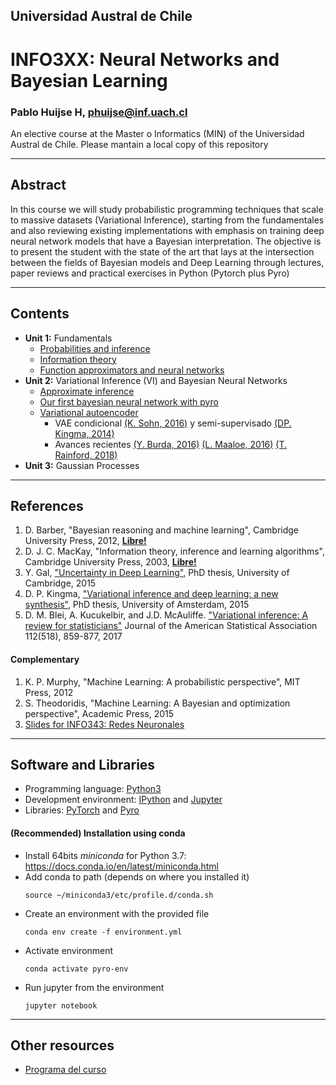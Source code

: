 ## Universidad Austral de Chile

# INFO3XX: Neural Networks and Bayesian Learning

### Pablo Huijse H, phuijse@inf.uach.cl

An elective course at the Master o Informatics (MIN) of the Universidad Austral de Chile. Please mantain a local copy of this repository

***
## Abstract

In this course we will study probabilistic programming techniques that scale to massive datasets (Variational Inference), starting from the fundamentales and also reviewing existing implementations with emphasis on training deep neural network models that have a Bayesian interpretation. The objective is to present the student with the state of the art that lays at the intersection between the fields of Bayesian models and Deep Learning through lectures, paper reviews and practical exercises in Python (Pytorch plus Pyro)


***
## Contents

- **Unit 1:** Fundamentals
    - [Probabilities and inference](0_probabilities_inference.ipynb)
    - [Information theory](2_function_approximators_neural_networks.ipynb)
    - [Function approximators and neural networks](2_function_approximators_neural_networks.ipynb)
- **Unit 2:** Variational Inference (VI) and Bayesian Neural Networks
    - [Approximate inference](3_approximate_inference.ipynb)
    - [Our first bayesian neural network with pyro](4_first_bayesian_nn_with_pyro.ipynb)
    - [Variational autoencoder](5_variational_autoencoder.ipynb) 
        - VAE condicional [(K. Sohn, 2016)](https://papers.nips.cc/paper/5775-learning-structured-output-representation-using-deep-conditional-generative-models) y semi-supervisado [(DP. Kingma, 2014)](https://arxiv.org/abs/1406.5298)
        - Avances recientes [(Y. Burda, 2016)](https://arxiv.org/abs/1509.00519) [(L. Maaloe, 2016)](https://arxiv.org/abs/1602.05473) [(T. Rainford, 2018)](https://arxiv.org/abs/1802.04537)
- **Unit 3:** Gaussian Processes

***
## References 

1. D. Barber, "Bayesian reasoning and machine learning", Cambridge University Press, 2012, [**Libre!**](http://www.cs.ucl.ac.uk/staff/d.barber/brml/)
1. D. J. C. MacKay, "Information theory, inference and learning algorithms", Cambridge University Press, 2003, [**Libre!**](http://www.inference.org.uk/itprnn/book.html)
1. Y. Gal, ["Uncertainty in Deep Learning"](http://www.cs.ox.ac.uk/people/yarin.gal/website/), PhD thesis, University of Cambridge, 2015
1. D. P. Kingma, ["Variational inference and deep learning: a new synthesis"](http://dpkingma.com/), PhD thesis, University of Amsterdam, 2015
1. D. M. Blei, A. Kucukelbir, and J.D. McAuliffe. ["Variational inference: A review for statisticians"](https://arxiv.org/pdf/1601.00670.pdf) Journal of the American Statistical Association 112(518), 859-877, 2017

#### Complementary

1. K. P. Murphy, "Machine Learning: A probabilistic perspective", MIT Press, 2012
1. S. Theodoridis, "Machine Learning: A Bayesian and optimization perspective", Academic Press, 2015
1. [Slides for INFO343: Redes Neuronales](https://docs.google.com/presentation/d/1IJ2n8X4w8pvzNLmpJB-ms6-GDHWthfsJTFuyUqHfXg8/edit?usp=sharing)

***

## Software and Libraries

- Programming language: [Python3](https://docs.python.org/3/)
- Development environment: [IPython](https://ipython.org) and [Jupyter](https://jupyter.org/)
- Libraries: [PyTorch](https://pytorch.org/) and [Pyro](http://pyro.ai/)

#### (Recommended) Installation using conda


- Install 64bits *miniconda* for Python 3.7: https://docs.conda.io/en/latest/miniconda.html
- Add conda to path (depends on where you installed it) 
    ```
    source ~/miniconda3/etc/profile.d/conda.sh
    ```
- Create an environment with the provided file
    ```
    conda env create -f environment.yml
    ```
- Activate environment
    ```
    conda activate pyro-env
    ```
- Run jupyter from the environment
    ```
    jupyter notebook
    ```

***
## Other resources


- [Programa del curso](https://docs.google.com/document/d/1EAEhxEz6LEDu7ux7NlD-ZLFRBq8fE-pxhkJf7W5y6JU/edit)

